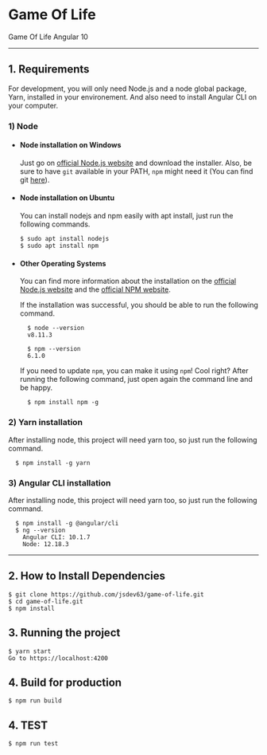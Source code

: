 # Game Of Life

Game Of Life Angular 10

---

## 1. Requirements

For development, you will only need Node.js and a node global package, Yarn, installed in your environement.
And also need to install Angular CLI on your computer.

### 1) Node

- #### Node installation on Windows

  Just go on [official Node.js website](https://nodejs.org/) and download the installer.
  Also, be sure to have `git` available in your PATH, `npm` might need it (You can find git [here](https://git-scm.com/)).

- #### Node installation on Ubuntu

  You can install nodejs and npm easily with apt install, just run the following commands.

      $ sudo apt install nodejs
      $ sudo apt install npm

- #### Other Operating Systems
  You can find more information about the installation on the [official Node.js website](https://nodejs.org/) and the [official NPM website](https://npmjs.org/).

    If the installation was successful, you should be able to run the following command.
    
        $ node --version
        v8.11.3

        $ npm --version
        6.1.0

    If you need to update `npm`, you can make it using `npm`! Cool right? After running the following command, just open again the command line and be happy.

        $ npm install npm -g



### 2) Yarn installation

After installing node, this project will need yarn too, so just run the following command.

      $ npm install -g yarn

### 3) Angular CLI installation

After installing node, this project will need yarn too, so just run the following command.

      $ npm install -g @angular/cli
      $ ng --version
        Angular CLI: 10.1.7
        Node: 12.18.3

---

## 2. How to Install Dependencies

    $ git clone https://github.com/jsdev63/game-of-life.git
    $ cd game-of-life.git
    $ npm install


## 3. Running the project

    $ yarn start
    Go to https://localhost:4200

## 4. Build for production

    $ npm run build

## 4. TEST

    $ npm run test

